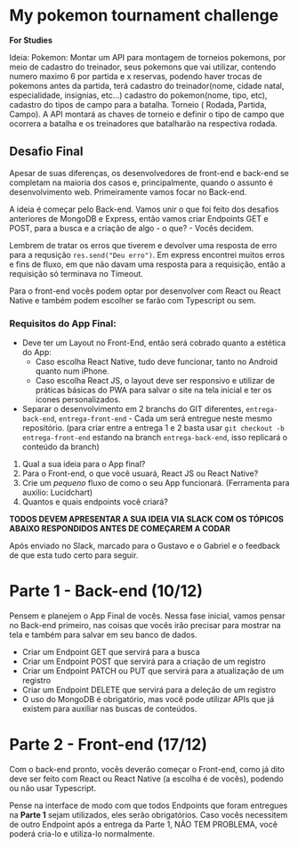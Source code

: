 # My pokemon tournament challenge

**For Studies**

Ideia: Pokemon: Montar um API para montagem de torneios pokemons,
por meio de cadastro do treinador, seus pokemons que vai utilizar,
contendo numero maximo 6 por partida e x reservas, podendo haver trocas de pokemons antes da partida,
terá cadastro do treinador(nome, cidade natal, especialidade, insignias, etc...)
cadastro do pokemon(nome, tipo, etc), cadastro do tipos de campo para a batalha.
Torneio ( Rodada, Partida, Campo).
A API montará as chaves de torneio e definir o tipo de campo que ocorrera a batalha e os
treinadores que batalharão na respectiva rodada.

## Desafio Final

Apesar de suas diferenças, os desenvolvedores de front-end e back-end se completam na maioria dos casos e, principalmente, quando o assunto é desenvolvimento web. Primeiramente vamos focar no Back-end.

A ideia é começar pelo Back-end. Vamos unir o que foi feito dos desafios anteriores de MongoDB e Express, então vamos criar Endpoints GET e POST, para a busca e a criação de algo - o que? - Vocês decidem.

Lembrem de tratar os erros que tiverem e devolver uma resposta de erro para a requsição `res.send("Deu erro")`. Em express encontrei muitos erros e fins de fluxo, em que não davam uma resposta para a requisição, então a requisição só terminava no Timeout.

Para o front-end vocês podem optar por desenvolver com React ou React Native e também podem escolher se farão com Typescript ou sem.

### Requisitos do App Final:

- Deve ter um Layout no Front-End, então será cobrado quanto a estética do App:
  - Caso escolha React Native, tudo deve funcionar, tanto no Android quanto num iPhone.
  - Caso escolha React JS, o layout deve ser responsivo e utilizar de práticas básicas do PWA para salvar o site na tela inicial e ter os icones personalizados.
- Separar o desenvolvimento em 2 branchs do GIT diferentes, `entrega-back-end`, `entrega-front-end` - Cada um será entregue neste mesmo repositório. (para criar entre a entrega 1 e 2 basta usar `git checkout -b entrega-front-end` estando na branch `entrega-back-end`, isso replicará o conteúdo da branch)

1. Qual a sua ideia para o App final?
2. Para o Front-end, o que você usuará, React JS ou React Native?
3. Crie um _pequeno_ fluxo de como o seu App funcionará. (Ferramenta para auxilio: Lucidchart)
4. Quantos e quais endpoints você criará?

**TODOS DEVEM APRESENTAR A SUA IDEIA VIA SLACK COM OS TÓPICOS ABAIXO RESPONDIDOS ANTES DE COMEÇAREM A CODAR**

Após enviado no Slack, marcado para o Gustavo e o Gabriel e o feedback de que esta tudo certo para seguir.

# Parte 1 - Back-end (10/12)

Pensem e planejem o App Final de vocês. Nessa fase inicial, vamos pensar no Back-end primeiro, nas coisas que vocês irão precisar para mostrar na tela e também para salvar em seu banco de dados.

- Criar um Endpoint GET que servirá para a busca
- Criar um Endpoint POST que servirá para a criação de um registro
- Criar um Endpoint PATCH ou PUT que servirá para a atualização de um registro
- Criar um Endpoint DELETE que servirá para a deleção de um registro
- O uso do MongoDB é obrigatório, mas você pode utilizar APIs que já existem para auxiliar nas buscas de conteúdos.

# Parte 2 - Front-end (17/12)

Com o back-end pronto, vocês deverão começar o Front-end, como já dito deve ser feito com React ou React Native (a escolha é de vocês), podendo ou não usar Typescript.

Pense na interface de modo com que todos Endpoints que foram entregues na **Parte 1** sejam utilizados, eles serão obrigatórios. Caso vocês necessitem de outro Endpoint após a entrega da Parte 1, NÃO TEM PROBLEMA, você poderá cria-lo e utiliza-lo normalmente.

